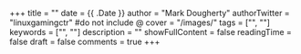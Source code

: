 +++
title = ""
date = {{ .Date }}
author = "Mark Dougherty"
authorTwitter = "linuxgamingctr" #do not include @
cover = "/images/"
tags = ["", ""]
keywords = ["", ""]
description = ""
showFullContent = false
readingTime = false
draft = false
comments = true
+++

